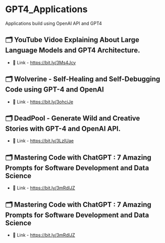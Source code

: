 # GPT4_Applications
Applications build using OpenAI API and GPT4

## 🗂 YouTube Vidoe Explaining About Large Language Models and GPT4 Architecture.
- 📍 Link - https://bit.ly/3Ms4Jcy
## 🗂 Wolverine - Self-Healing and Self-Debugging Code using GPT-4 and OpenAI
- 📍 Link - https://bit.ly/3ohciJe
## 🗂 DeadPool - Generate Wild and Creative Stories with GPT-4 and OpenAI API.
- 📍 Link - https://bit.ly/3LzIUae
## 🗂 Mastering Code with ChatGPT : 7 Amazing Prompts for Software Development and Data Science
- 📍 Link - https://bit.ly/3mRdIJZ
## 🗂 Mastering Code with ChatGPT : 7 Amazing Prompts for Software Development and Data Science
- 📍 Link - https://bit.ly/3mRdIJZ
